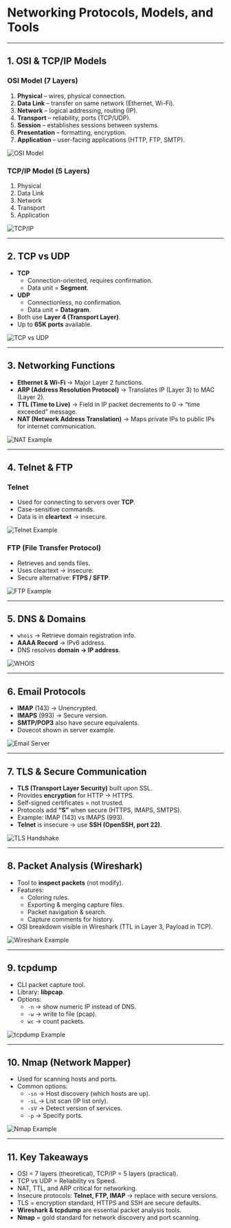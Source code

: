 # Networking Protocols, Models, and Tools

---

## 1. OSI & TCP/IP Models

### OSI Model (7 Layers)
1. **Physical** – wires, physical connection.  
2. **Data Link** – transfer on same network (Ethernet, Wi-Fi).  
3. **Network** – logical addressing, routing (IP).  
4. **Transport** – reliability, ports (TCP/UDP).  
5. **Session** – establishes sessions between systems.  
6. **Presentation** – formatting, encryption.  
7. **Application** – user-facing applications (HTTP, FTP, SMTP).  

![OSI Model](https://github.com/user-attachments/assets/3ea70f86-f563-480c-b870-cc7101f53434)

### TCP/IP Model (5 Layers)
1. Physical  
2. Data Link  
3. Network  
4. Transport  
5. Application  

![TCP/IP](https://github.com/user-attachments/assets/8886eed0-2800-4b94-afb5-66cf0fbcbf97)

---

## 2. TCP vs UDP

- **TCP**  
  - Connection-oriented, requires confirmation.  
  - Data unit = **Segment**.  
- **UDP**  
  - Connectionless, no confirmation.  
  - Data unit = **Datagram**.  
- Both use **Layer 4 (Transport Layer)**.  
- Up to **65K ports** available.  

![TCP vs UDP](https://github.com/user-attachments/assets/155861b7-4cb2-44f8-8fc1-e58a6b04df6f)

---

## 3. Networking Functions

- **Ethernet & Wi-Fi** → Major Layer 2 functions.  
- **ARP (Address Resolution Protocol)** → Translates IP (Layer 3) to MAC (Layer 2).  
- **TTL (Time to Live)** → Field in IP packet decrements to 0 → “time exceeded” message.  
- **NAT (Network Address Translation)** → Maps private IPs to public IPs for internet communication.  

![NAT Example](https://github.com/user-attachments/assets/b762b545-e2b7-4fea-ad20-c8fbc60a6e13)

---

## 4. Telnet & FTP

### Telnet
- Used for connecting to servers over **TCP**.  
- Case-sensitive commands.  
- Data is in **cleartext** → insecure.  

![Telnet Example](https://github.com/user-attachments/assets/f12c9ec8-3345-4c19-839a-1690d864c3b8)

### FTP (File Transfer Protocol)
- Retrieves and sends files.  
- Uses cleartext → insecure.  
- Secure alternative: **FTPS / SFTP**.  

![FTP Example](https://github.com/user-attachments/assets/7f68087d-8567-4096-bb73-27014d461414)

---

## 5. DNS & Domains

- `whois` → Retrieve domain registration info.  
- **AAAA Record** → IPv6 address.  
- DNS resolves **domain → IP address**.  

![WHOIS](https://github.com/user-attachments/assets/0bc4a8b3-23b0-4d38-8b21-e8cbcb3b2fb0)

---

## 6. Email Protocols

- **IMAP** (143) → Unencrypted.  
- **IMAPS** (993) → Secure version.  
- **SMTP/POP3** also have secure equivalents.  
- Dovecot shown in server example.  

![Email Server](https://github.com/user-attachments/assets/d9554f4d-2545-4154-b651-4f2e2aa490f9)

---

## 7. TLS & Secure Communication

- **TLS (Transport Layer Security)** built upon SSL.  
- Provides **encryption** for HTTP → HTTPS.  
- Self-signed certificates = not trusted.  
- Protocols add **“S”** when secure (HTTPS, IMAPS, SMTPS).  
- Example: IMAP (143) vs IMAPS (993).  
- **Telnet** is insecure → use **SSH (OpenSSH, port 22)**.  

![TLS Handshake](https://github.com/user-attachments/assets/5922c664-2a97-429d-8a47-2c416accff89)

---

## 8. Packet Analysis (Wireshark)

- Tool to **inspect packets** (not modify).  
- Features:  
  - Coloring rules.  
  - Exporting & merging capture files.  
  - Packet navigation & search.  
  - Capture comments for history.  
- OSI breakdown visible in Wireshark (TTL in Layer 3, Payload in TCP).  

![Wireshark Example](https://github.com/user-attachments/assets/6cf21063-32b0-463d-b514-5ac23998518e)

---

## 9. tcpdump

- CLI packet capture tool.  
- Library: **libpcap**.  
- Options:  
  - `-n` → show numeric IP instead of DNS.  
  - `-w` → write to file (pcap).  
  - `wc` → count packets.  

![tcpdump Example](https://github.com/user-attachments/assets/3336a2fb-4914-47eb-926a-0d289e8b074a)

---

## 10. Nmap (Network Mapper)

- Used for scanning hosts and ports.  
- Common options:  
  - `-sn` → Host discovery (which hosts are up).  
  - `-sL` → List scan (IP list only).  
  - `-sV` → Detect version of services.  
  - `-p` → Specify ports.  

![Nmap Example](https://github.com/user-attachments/assets/e79b4b2d-44e3-43d4-926f-8d2238342f08)

---

## 11. Key Takeaways
- OSI = 7 layers (theoretical), TCP/IP = 5 layers (practical).  
- TCP vs UDP = Reliability vs Speed.  
- NAT, TTL, and ARP critical for networking.  
- Insecure protocols: **Telnet, FTP, IMAP** → replace with secure versions.  
- TLS = encryption standard, HTTPS and SSH are secure defaults.  
- **Wireshark & tcpdump** are essential packet analysis tools.  
- **Nmap** = gold standard for network discovery and port scanning.  





















